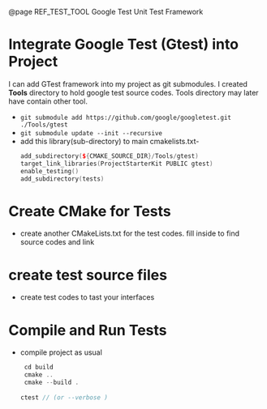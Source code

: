 @page REF_TEST_TOOL Google Test Unit Test Framework

# Integrate Google Test (Gtest) into Project

I can add GTest framework into my project as git submodules.
I created **Tools** directory to hold google test source codes.
Tools directory may later have contain other tool.

- `git submodule add https://github.com/google/googletest.git ./Tools/gtest` 
- `git submodule update --init --recursive`
- add this library(sub-directory) to main cmakelists.txt- 
    ```cpp
    add_subdirectory(${CMAKE_SOURCE_DIR}/Tools/gtest)
    target_link_libraries(ProjectStarterKit PUBLIC gtest)
    enable_testing()
    add_subdirectory(tests) 
    ```

# Create CMake for Tests
- create another CMakeLists.txt for the test codes. fill inside to find source codes and link

# create test source files
- create test codes to tast your interfaces

# Compile and Run Tests
- compile project as usual
    ```cpp
     cd build
     cmake ..
     cmake --build .
     
    ctest // (or --verbose )
    ```
